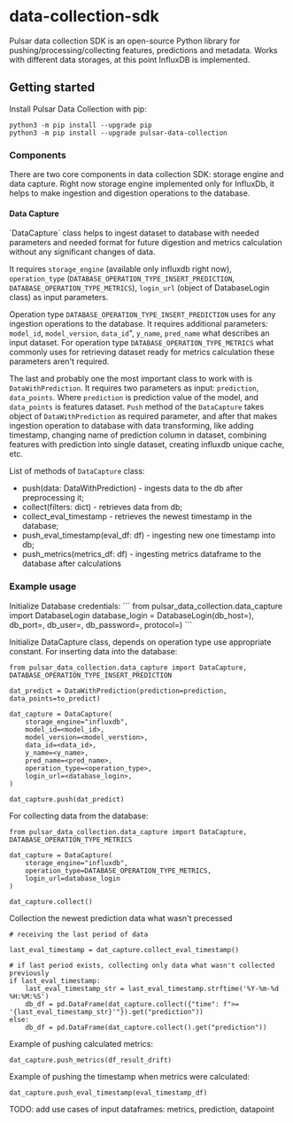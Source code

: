 # data-collection-sdk

Pulsar data collection SDK is an open-source Python library for
pushing/processing/collecting features, predictions and metadata. Works with different
data storages, at this point InfluxDB is implemented.


<h2>Getting started</h2>

Install Pulsar Data Collection with pip:
```
python3 -m pip install --upgrade pip
python3 -m pip install --upgrade pulsar-data-collection
```

<h3>Components</h3>
There are two core components in data collection SDK: storage engine and data capture.
Right now storage engine implemented only for InfluxDb, it helps to make ingestion and digestion operations
to the database.

<h4>Data Capture</h4>
`DataCapture` class helps to ingest dataset to database with needed parameters and needed format for future
digestion and metrics calculation without any significant changes of data.

It requires `storage_engine` (available only influxdb right now), `operation_type` (`DATABASE_OPERATION_TYPE_INSERT_PREDICTION`,
`DATABASE_OPERATION_TYPE_METRICS`),  `login_url` (object of DatabaseLogin class) as input parameters.

Operation type `DATABASE_OPERATION_TYPE_INSERT_PREDICTION` uses for any ingestion operations to the database.
It requires additional parameters: `model_id`, `model_version`, `data_id`", `y_name`, `pred_name` what describes
an input dataset.
For operation type `DATABASE_OPERATION_TYPE_METRICS` what commonly uses for retrieving dataset ready for metrics
calculation these parameters aren't required.

The last and probably one the most important class to work with is `DataWithPrediction`.
It requires two parameters as input: `prediction`, `data_points`. Where `prediction` is prediction value of the model,
and `data_points` is features dataset. `Push` method of the `DataCapture` takes object of `DataWithPrediction` as
required parameter, and after that makes ingestion operation to database with data transforming, like adding timestamp,
changing name of prediction column in dataset, combining features with prediction into single dataset, creating
influxdb unique cache, etc.

List of methods of `DataCapture` class:
- push(data: DataWithPrediction) - ingests data to the db after preprocessing it;
- collect(filters: dict) - retrieves data from db;
- collect_eval_timestamp - retrieves the newest timestamp in the database;
- push_eval_timestamp(eval_df: df) - ingesting new one timestamp into db;
- push_metrics(metrics_df: df) - ingesting metrics dataframe to the database after calculations

<h3>Example usage </h3>
Initialize Database credentials:
```
from pulsar_data_collection.data_capture import DatabaseLogin
database_login = DatabaseLogin(db_host=<db_host>), db_port=<db_port>, db_user=<db_user>, db_password=<db_password>, protocol=<db_protocol>)
```

Initialize DataCapture class, depends on operation type use appropriate constant.
For inserting data into the database:
```
from pulsar_data_collection.data_capture import DataCapture, DATABASE_OPERATION_TYPE_INSERT_PREDICTION

dat_predict = DataWithPrediction(prediction=prediction, data_points=to_predict)

dat_capture = DataCapture(
    storage_engine="influxdb",
    model_id=<model_id>,
    model_version=<model_verstion>,
    data_id=<data_id>,
    y_name=<y_name>,
    pred_name=<pred_name>,
    operation_type=<operation_type>,
    login_url=<database_login>,
)

dat_capture.push(dat_predict)
```

For collecting data from the database:
```
from pulsar_data_collection.data_capture import DataCapture, DATABASE_OPERATION_TYPE_METRICS

dat_capture = DataCapture(
    storage_engine="influxdb",
    operation_type=DATABASE_OPERATION_TYPE_METRICS,
    login_url=database_login
)

dat_capture.collect()
```

Collection the newest prediction data what wasn't precessed
```
# receiving the last period of data

last_eval_timestamp = dat_capture.collect_eval_timestamp()

# if last period exists, collecting only data what wasn't collected previously
if last_eval_timestamp:
    last_eval_timestamp_str = last_eval_timestamp.strftime('%Y-%m-%d %H:%M:%S')
    db_df = pd.DataFrame(dat_capture.collect({"time": f">= '{last_eval_timestamp_str}'"}).get("prediction"))
else:
    db_df = pd.DataFrame(dat_capture.collect().get("prediction"))
```

Example of pushing calculated metrics:
```
dat_capture.push_metrics(df_result_drift)
```
Example of pushing the timestamp when metrics were calculated:
```
dat_capture.push_eval_timestamp(eval_timestamp_df)
```

TODO: add use cases of input dataframes: metrics, prediction, datapoint